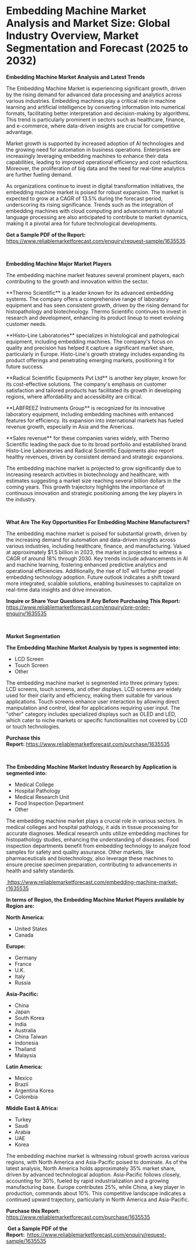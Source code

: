 <p><h1>Embedding Machine Market Analysis and Market Size: Global Industry Overview, Market Segmentation and Forecast (2025 to 2032)</h1></p><p><strong>Embedding Machine Market Analysis and Latest Trends</strong></p>
<p><p>The Embedding Machine Market is experiencing significant growth, driven by the rising demand for advanced data processing and analytics across various industries. Embedding machines play a critical role in machine learning and artificial intelligence by converting information into numerical formats, facilitating better interpretation and decision-making by algorithms. This trend is particularly prominent in sectors such as healthcare, finance, and e-commerce, where data-driven insights are crucial for competitive advantage.</p><p>Market growth is supported by increased adoption of AI technologies and the growing need for automation in business operations. Enterprises are increasingly leveraging embedding machines to enhance their data capabilities, leading to improved operational efficiency and cost reductions. Moreover, the proliferation of big data and the need for real-time analytics are further fueling demand.</p><p>As organizations continue to invest in digital transformation initiatives, the embedding machine market is poised for robust expansion. The market is expected to grow at a CAGR of 13.5% during the forecast period, underscoring its rising significance. Trends such as the integration of embedding machines with cloud computing and advancements in natural language processing are also anticipated to contribute to market dynamics, making it a pivotal area for future technological developments.</p></p>
<p><strong>Get a Sample PDF of the Report:&nbsp;</strong> <a href="https://www.reliablemarketforecast.com/enquiry/request-sample/1635535?utm_campaign=1893&utm_medium=2&utm_source=Github&utm_content=ia&utm_term=13042025&utm_id=embedding-machine">https://www.reliablemarketforecast.com/enquiry/request-sample/1635535</a></p>
<p>&nbsp;</p>
<p><strong>Embedding Machine Major Market Players</strong></p>
<p><p>The embedding machine market features several prominent players, each contributing to the growth and innovation within the sector. </p><p>**Thermo Scientific** is a leader known for its advanced embedding systems. The company offers a comprehensive range of laboratory equipment and has seen consistent growth, driven by the rising demand for histopathology and biotechnology. Thermo Scientific continues to invest in research and development, enhancing its product lineup to meet evolving customer needs.</p><p>**Histo-Line Laboratories** specializes in histological and pathological equipment, including embedding machines. The company's focus on quality and precision has helped it capture a significant market share, particularly in Europe. Histo-Line's growth strategy includes expanding its product offerings and penetrating emerging markets, positioning it for future success.</p><p>**Radical Scientific Equipments Pvt Ltd** is another key player, known for its cost-effective solutions. The company's emphasis on customer satisfaction and tailored products has facilitated its growth in developing regions, where affordability and accessibility are critical.</p><p>**LABFREEZ Instruments Group** is recognized for its innovative laboratory equipment, including embedding machines with enhanced features for efficiency. Its expansion into international markets has fueled revenue growth, especially in Asia and the Americas.</p><p>**Sales revenue** for these companies varies widely, with Thermo Scientific leading the pack due to its broad portfolio and established brand. Histo-Line Laboratories and Radical Scientific Equipments also report healthy revenues, driven by consistent demand and strategic expansions. </p><p>The embedding machine market is projected to grow significantly due to increasing research activities in biotechnology and healthcare, with estimates suggesting a market size reaching several billion dollars in the coming years. This growth trajectory highlights the importance of continuous innovation and strategic positioning among the key players in the industry.</p></p>
<p>&nbsp;</p>
<p><strong>What Are The Key Opportunities For Embedding Machine Manufacturers?</strong></p>
<p><p>The embedding machine market is poised for substantial growth, driven by the increasing demand for automation and data-driven insights across various industries, including healthcare, finance, and manufacturing. Valued at approximately $1.5 billion in 2023, the market is projected to witness a CAGR of around 18% through 2030. Key trends include advancements in AI and machine learning, fostering enhanced predictive analytics and operational efficiencies. Additionally, the rise of IoT will further propel embedding technology adoption. Future outlook indicates a shift toward more integrated, scalable solutions, enabling businesses to capitalize on real-time data insights and drive innovation.</p></p>
<p><strong>Inquire or Share Your Questions If Any Before Purchasing This Report:</strong> <a href="https://www.reliablemarketforecast.com/enquiry/pre-order-enquiry/1635535?utm_campaign=1893&utm_medium=2&utm_source=Github&utm_content=ia&utm_term=13042025&utm_id=embedding-machine">https://www.reliablemarketforecast.com/enquiry/pre-order-enquiry/1635535</a></p>
<p>&nbsp;</p>
<p><strong>Market Segmentation</strong></p>
<p><strong>The Embedding Machine Market Analysis by types is segmented into:</strong></p>
<p><ul><li>LCD Screen</li><li>Touch Screen</li><li>Other</li></ul></p>
<p><p>The embedding machine market is segmented into three primary types: LCD screens, touch screens, and other displays. LCD screens are widely used for their clarity and efficiency, making them suitable for various applications. Touch screens enhance user interaction by allowing direct manipulation and control, ideal for applications requiring user input. The "other" category includes specialized displays such as OLED and LED, which cater to niche markets or specific functionalities not covered by LCD or touch technologies.</p></p>
<p><strong>Purchase this Report:&nbsp;</strong><a href="https://www.reliablemarketforecast.com/purchase/1635535?utm_campaign=1893&utm_medium=2&utm_source=Github&utm_content=ia&utm_term=13042025&utm_id=embedding-machine">https://www.reliablemarketforecast.com/purchase/1635535</a></p>
<p>&nbsp;</p>
<p><strong>The Embedding Machine Market Industry Research by Application is segmented into:</strong></p>
<p><ul><li>Medical College</li><li>Hospital Pathology</li><li>Medical Research Unit</li><li>Food Inspection Department</li><li>Other</li></ul></p>
<p><p>The embedding machine market plays a crucial role in various sectors. In medical colleges and hospital pathology, it aids in tissue processing for accurate diagnoses. Medical research units utilize embedding machines for histopathology studies, enhancing the understanding of diseases. Food inspection departments benefit from embedding technology to analyze food samples for safety and quality assurance. Other markets, like pharmaceuticals and biotechnology, also leverage these machines to ensure precise specimen preparation, contributing to advancements in health and safety standards.</p></p>
<p><a href="https://www.reliablemarketforecast.com/embedding-machine-market-r1635535?utm_campaign=1893&utm_medium=2&utm_source=Github&utm_content=ia&utm_term=13042025&utm_id=embedding-machine">&nbsp;https://www.reliablemarketforecast.com/embedding-machine-market-r1635535</a></p>
<p><strong>In terms of Region, the Embedding Machine Market Players available by Region are:</strong></p>
<p>
    <p> <strong> North America: </strong>
        <ul>
            <li>United States</li>
            <li>Canada</li>
        </ul>
        </p> 
    <p> <strong> Europe: </strong>
        <ul>
            <li>Germany</li>
            <li>France</li>
            <li>U.K.</li>
            <li>Italy</li>
            <li>Russia</li>
        </ul>
        </p> 
    <p> <strong> Asia-Pacific: </strong>
        <ul>
            <li>China</li>
            <li>Japan</li>
            <li>South Korea</li>
            <li>India</li>
            <li>Australia</li>
            <li>China Taiwan</li>
            <li>Indonesia</li>
            <li>Thailand</li>
            <li>Malaysia</li>
        </ul>
        </p> 
    <p> <strong> Latin America: </strong>
        <ul>
            <li>Mexico</li>
            <li>Brazil</li>
            <li>Argentina Korea</li>
            <li>Colombia</li>
        </ul>
        </p> 
    <p> <strong> Middle East & Africa: </strong>
        <ul>
            <li>Turkey</li>
            <li>Saudi</li>
            <li>Arabia</li>
            <li>UAE</li>
            <li>Korea</li>
        </ul>
    </p>
    </p>
<p><p>The embedding machine market is witnessing robust growth across various regions, with North America and Asia-Pacific poised to dominate. As of the latest analysis, North America holds approximately 35% market share, driven by advanced technological adoption. Asia-Pacific follows closely, accounting for 30%, fueled by rapid industrialization and a growing manufacturing base. Europe contributes 25%, while China, a key player in production, commands about 10%. This competitive landscape indicates a continued upward trajectory, particularly in North America and Asia-Pacific.</p></p>
<p><strong>Purchase this Report: </strong><a href="https://www.reliablemarketforecast.com/purchase/1635535?utm_campaign=1893&utm_medium=2&utm_source=Github&utm_content=ia&utm_term=13042025&utm_id=embedding-machine">https://www.reliablemarketforecast.com/purchase/1635535</a></p>
<p>&nbsp;<strong>Get a Sample PDF of the Report:&nbsp;&nbsp;</strong><a href="https://www.reliablemarketforecast.com/enquiry/request-sample/1635535?utm_campaign=1893&utm_medium=2&utm_source=Github&utm_content=ia&utm_term=13042025&utm_id=embedding-machine">https://www.reliablemarketforecast.com/enquiry/request-sample/1635535</a></p>
<p><strong></strong></p>
<p><p></p><p></p><p></p></p>